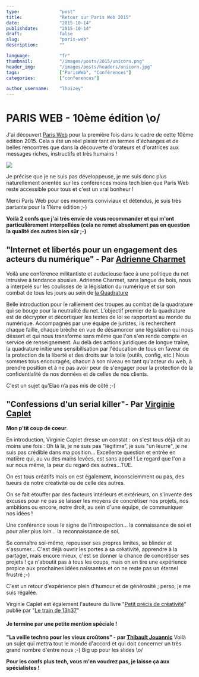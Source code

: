 ```yaml
---
type:               "post"
title:              "Retour sur Paris Web 2015"
date:               "2015-10-14"
publishdate:        "2015-10-14"
draft:              false
slug:               "paris-web"
description:        ""

language:           "fr"
thumbnail:          "/images/posts/2015/unicorn.png"
header_img:         "/images/posts/headers/unicorn.jpg"
tags:               ["ParisWeb", "Conférences"]
categories:         ["conferences"]

author_username:    "lhoizey"
---
```



# PARIS WEB - 10ème édition \o/

J'ai découvert [Paris Web](http://www.paris-web.fr/) pour la première fois dans le cadre de cette 10ème édition 2015.
Cela a été un réel plaisir tant en termes d'échanges et de belles rencontres que dans la découverte d'orateurs et d'oratrices aux messages riches, instructifs et très humains !

<img src="/fr/images/posts/2015/unicorn.png" class="pull-right">

Je précise que je ne suis pas développeuse, je me suis donc plus naturellement orientée sur les conférences moins tech bien que Paris Web reste accessible pour tous et c'est un vrai bonheur !

Merci Paris Web pour ces moments conviviaux et détendus, je suis très partante pour la 11ème édition ;-)


<strong>Voilà 2 confs que j'ai très envie de vous recommander et qui m'ont particulièrement interpellées (cela ne remet absolument pas en question la qualité des autres bien sûr ;-)</strong>

## "Internet et libertés pour un engagement des acteurs du numérique" - Par [Adrienne Charmet](http://www.paris-web.fr/orateurs/adrienne-charmet.php)

Voilà une conférence militantiste et audacieuse face à une politique du net intrusive à tendance abusive.
Adrienne Charmet, sans langue de bois, nous a interpelé sur les coulisses de la législation du numérique et sur son combat de tous les jours au sein de <a href="https://www.laquadrature.net/fr" target="blank">la Quadrature</a>

Belle introduction pour le ralliement des troupes au combat de la quadrature qui se bouge pour la neutralité du net.
L'objectif premier de la quadrature est de décrypter et décortiquer les textes de loi se rapportant au monde du numérique. Accompagnés par une équipe de juristes, ils recherchent chaque faille, chaque brèche en vue de désamorcer une législation qui nous déssert et qui nous transforme sans même que l'on s'en rende compte en service de renseignement.
Au delà des actions juridiques de longue traîne, la quadrature initie une sensibilisation par l'éducation de tous en faveur de la protection de la liberté et des droits sur la toile (outils, config, etc.)
Nous sommes tous encouragés, chacun à son niveau en tant qu'acteur du web, à prendre position et à ne pas avoir peur de s'engager pour la protection de la confidentialité de nos données et de celles de nos clients.

C'est un sujet qu'Elao n’a pas mis de côté ;-)


## "Confessions d'un serial killer"- Par [Virginie Caplet](http://www.paris-web.fr/orateurs/virginie-caplet.php)
<strong>Mon p'tit coup de coeur</strong>.


En introduction, Virginie  Caplet dresse un constat : on s'est tous déjà dit au moins une fois  : Oh là là, je ne suis pas "légitime", je suis "un leurre", je ne suis pas crédible dans ma position...
Excellente question et entrée en matière qui, au vu des mains levées, est sans appel ! Le regard que l'on a sur nous même, la peur du regard des autres...TUE.

On est tous créatifs mais on est également, inconsciemment ou pas, des tueurs de notre créativité ou de celle des autres.

On se fait étouffer par des facteurs intérieurs et extérieurs, on s'invente des excuses pour ne pas se laisser les moyens de concrétiser nos projets, nos ambitions ou encore, notre droit, au sein d'une équipe, de communiquer nos idées !

Une conférence sous le signe de l'introspection... la connaissance de soi et pour aller plus loin... la reconnaissance de soi.

Se connaître soi-même, repousser ses propres limites, se blinder et s'assumer... C'est déjà ouvrir les portes à sa créativité, apprendre à la partager, mais encore mieux, c'est se donner la chance de concrétiser ses projets !
ça n'aboutit pas à tous les coups, mais on en tire une expérience propice aux prochaines idées naissantes et on ne reste pas un éternel frustré ;-)

C'est un retour d'expérience plein d'humour et de générosité ; perso, je me suis régalée.

Virginie Caplet est également l'auteure du livre "[Petit précis de créativité](http://boutique.letrainde13h37.fr/products/petit-precis-de-creativite-virginie-caplet)" publié par "[Le train de 13h37](http://letrainde13h37.fr/)"

#### Je termine par une petite mention spéciale !
**"La veille techno pour les vieux croûtons" - par [Thibault Jouannic](http://www.paris-web.fr/orateurs/thibault-jouannic.php)**
Voilà un sujet qui mettra tout le monde d'accord et qui doit concerner un très grand nombre d'entre nous ;-)
Big up pour les slides \o/

**Pour les confs plus tech, vous m'en voudrez pas, je laisse ça aux spécialistes !**










